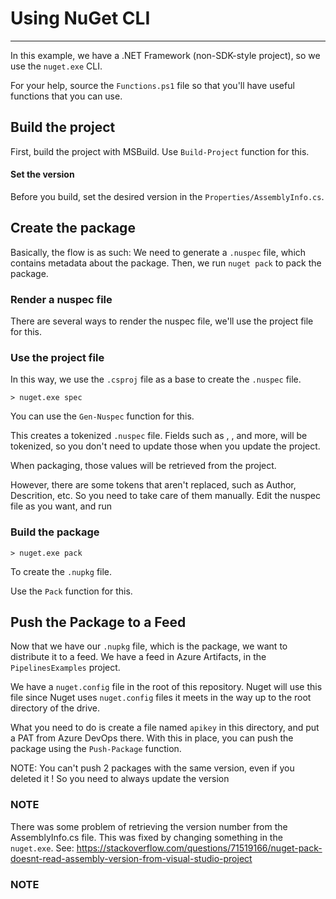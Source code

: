 # Using NuGet CLI
---

In this example, we have a .NET Framework (non-SDK-style project), so we use the `nuget.exe` CLI.

For your help, source the `Functions.ps1` file so that you'll have useful functions that you can use.

## Build the project
First, build the project with MSBuild. Use `Build-Project` function for this.

#### Set the version
Before you build, set the desired version in the `Properties/AssemblyInfo.cs`.

## Create the package
Basically, the flow is as such: We need to generate a `.nuspec` file, which contains
metadata about the package. Then, we run `nuget pack` to pack the package.

### Render a nuspec file
There are several ways to render the nuspec file, we'll use the project file for this.

### Use the project file
In this way, we use the `.csproj` file as a base to create the `.nuspec` file.

```
> nuget.exe spec
```

You can use the `Gen-Nuspec` function for this.

This creates a tokenized `.nuspec` file. Fields such as <id>, <version>, and more, will be tokenized, so you don't need to update those when you update the project.

When packaging, those values will be retrieved from the project.

However, there are some tokens that aren't replaced, such as Author, Descrition, etc. So you need to take care of them manually.
Edit the nuspec file as you want, and run

### Build the package

```
> nuget.exe pack
```

To create the `.nupkg` file.

Use the `Pack` function for this.

## Push the Package to a Feed
Now that we have our `.nupkg` file, which is the package, we want to distribute it to a feed.
We have a feed in Azure Artifacts, in the `PipelinesExamples` project.

We have a `nuget.config` file in the root of this repository. Nuget will use this file since Nuget
uses `nuget.config` files it meets in the way up to the root directory of the drive.

What you need to do is create a file named `apikey` in this directory, and put a PAT
from Azure DevOps there.
With this in place, you can push the package using the `Push-Package` function.

NOTE: You can't push 2 packages with the same version, even if you deleted it ! So you need to always update the version

### NOTE
There was some problem of retrieving the version number from the AssemblyInfo.cs file. This was fixed
by changing something in the `nuget.exe`. See:
https://stackoverflow.com/questions/71519166/nuget-pack-doesnt-read-assembly-version-from-visual-studio-project
 
### NOTE
